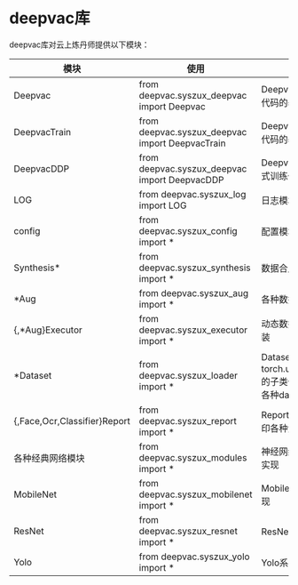 # deepvac库
deepvac库对云上炼丹师提供以下模块：

|    模块            |      使用               |  说明   |
|--------------------|------------------------------|---------|
|Deepvac |from deepvac.syszux_deepvac import Deepvac |Deepvac类体系，测试代码的基类|
|DeepvacTrain |from deepvac.syszux_deepvac import DeepvacTrain |Deepvac类体系，训练代码的基类|
|DeepvacDDP |from deepvac.syszux_deepvac import DeepvacDDP |Deepvac类体系，分布式训练代码的基类|
|LOG                 | from deepvac.syszux_log import LOG           |日志模块|
|config            | from deepvac.syszux_config import *          |配置模块 |
|Synthesis*    | from deepvac.syszux_synthesis import * | 数据合成或者清洗|
|*Aug          | from deepvac.syszux_aug import *       | 各种数据增强的类实现|
|{,*Aug}Executor      | from deepvac.syszux_executor import *   |动态数据增强的抽象封装|
|*Dataset       | from deepvac.syszux_loader import *   | Dataset的扩展实现，torch.utils.data.Dataset的子类们，用于个性化各种dataloader|
|{,Face,Ocr,Classifier}Report   | from deepvac.syszux_report import * | Report类体系，用于打印各种测试报告|
|各种经典网络模块 | from deepvac.syszux_modules import * | 神经网络中经典block的实现 |
|MobileNet | from deepvac.syszux_mobilenet import * | MobileNet系列的模型实现 |
|ResNet | from deepvac.syszux_resnet import * | ResNet系列的模型实现 |
|Yolo   | from deepvac.syszux_yolo import *  | Yolo系列的模型实现 |

